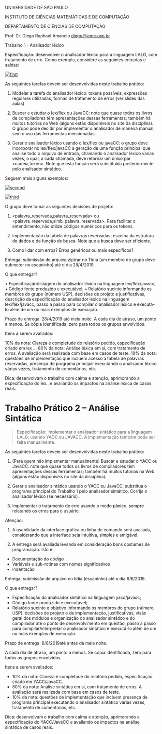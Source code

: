 UNIVERSIDADE DE SÃO PAULO

INSTITUTO DE CIÊNCIAS MATEMÁTICAS E DE COMPUTAÇÃO

DEPARTAMENTO DE CIÊNCIAS DE COMPUTAÇÃO

Prof. Dr. Diego Raphael Amancio
diego@icmc.usp.br

Trabalho 1 - Analisador léxico

Especificação: desenvolver o analisador léxico para a linguagem LALG, com tratamento de erro. Como exemplo, considere as seguintes entradas e saídas:

[![first](./img/first.png)]()

As seguintes tarefas devem ser desenvolvidas neste trabalho prático:

1. Modelar a tarefa do analisador léxico: tokens possíveis, expressões regulares utilizadas, formas de tratamento de erros (ver slides das aulas).

2. Buscar e estudar o lex/flex ou JavaCC: note que quase todos os livros de compiladores têm apresentações dessas ferramentas; também há muitos tutorias na Web (alguns estão disponíveis no site da disciplina). O grupo pode decidir por implementar o analisador de maneira manual, sem o uso das ferramentas mencionadas.

3. Gerar o analisador léxico usando o lex/flex ou javaCC: o grupo deve incorporar no lex/flex/javaCC a geração de uma função principal que analise todo o arquivo de entrada, chamando o analisador léxico várias vezes, o qual, a cada chamada, deve retornar um único par <cadeia,token>. Note que esta função será substituída posteriormente pelo analisador sintático.

Seguem mais alguns exemplos:

[![second](./img/second.png)]()

[![third](./img/third.png)]()

O grupo deve tomar as seguintes decisões de projeto:

1. <palavra_reservada,palavra_reservada> ou <palavra_reservada,simb_palavra_reservada>. Para facilitar o entendimento, não utilize códigos numéricos para os tokens.

2. Implementação da tabela de palavras reservadas: escolha da estrutura de dados e da função de busca. Note que a busca deve ser eficiente.

3. Como lidar com erros? Erros genéricos ou mais específicos?

Entrega: submissão de arquivo zip/rar no Tidia (um membro do grupo deve submeter no escaninho) até o dia 28/4/2019.

O que entregar? 

• Especificação/listagem do analisador léxico na linguagem lex/flex/javacc;
• Código fonte produzido e executável;
• Relatório sucinto informando os membros do grupo (número USP), decisões de projeto e justificativas, descrição da especificação do analisador léxico na linguagem lex/flex/javacc, passo a passo para compilar o analisador léxico e executá-lo além de um ou mais exemplos de execução.

Prazo de entrega: 28/4/2019 até meia noite. A cada dia de atraso, um ponto a menos. Se cópia identificada, zero para todos os grupos envolvidos.

Itens a serem avaliados: 

10% da nota: Clareza e completude do relatório pedido, especificação criado em lex ...
80% da nota: Análise léxica em si, com tratamento de erros. A avaliação será realizada com base em casos de teste.
10% da nota: questões de implementação que incluem acesso à tabela de palavras reservadas, presença de programa principal executando o analisador léxico várias vezes, tratamento de comentários, etc.

Dica: desenvolvam o trabalho com calma e atenção, aprimorando a especificação do lex.. e avaliando os impactos na análise léxica de casos reais.

# Trabalho Prático 2 – Análise Sintática

> Especificação:  implementar  o  analisador  sintático  para  a  linguagem  LALG,  usando  YACC  ou JAVACC. A implementação também pode ser feita manualmente.

As seguintes tarefas devem ser desenvolvidas neste trabalho prático:

1.  (Para  quem  não  implementar  manualmente)  Buscar  e  estudar  o  YACC  ou  JavaCC:  note  que quase todos os livros de compiladores têm apresentações dessas ferramentas; também há muitos tutorias na Web (alguns estão disponíveis no site da disciplina).

2.  Gerar  o  analisador  sintático  usando  o  YACC  ou  JavaCC:  substitua  o  programa  principal  do Trabalho 1 pelo analisador sintático. Corrija o analisador léxico (se necessário).

3.  Implementar  o  tratamento  de  erro  usando  o  modo  pânico,  sempre  relatando  os  erros  para  o usuário.

Atenção:

1.  A  usabilidade  da  interface  gráfica  ou  linha  de  comando  será  avaliada,  considerando  que  a interface seja intuitiva, simples e amigável.

2. A entrega será avaliada levando em consideração bons costumes de programação. Isto é:
* Documentação do código
* Variáveis e sub-rotinas com nomes significativos
* Indentação

Entrega: submissão de arquivo no tidia (escaninho) até o dia 9/6/2019.

O que entregar?
* Especificação do analisador sintático na linguagem yacc/javacc; 
* Código fonte produzido e executável;
* Relatório sucinto e objetivo informando os membros do grupo (número USP), decisões de projeto e de implementação, justificativas, visão geral dos módulos e organização do analisador sintático e   do   compilador   até   o   ponto   de   desenvolvimento   em   questão,   passo   a   passo   para compilar/interpretar o analisador sintático e executá-lo além de um ou mais exemplos de execução.

Prazo de entrega: 9/6/2019até antes da meia noite.

A  cada  dia  de  atraso,  um  ponto  a  menos.  Se  cópia  identificada,  zero  para  todos  os  grupos envolvidos.

Itens a serem avaliados:
- 10% da nota: Clareza e completude do relatório pedido, especificação criado em YACC/JavaCC.
- 80% da nota: Análise sintática em si, com tratamento de erros. A avaliação será realizada com base em casos de teste.
- 10%  da  nota:  questões  de  implementação  que  incluem  presença  de  programa  principal executando o analisador sintático várias vezes, tratamento de comentários, etc.

Dica:   desenvolvam   o   trabalho   com   calma   e   atenção,   aprimorando   a   especificação   do YACC/JavaCC e avaliando os impactos na análise sintática de casos reais.
